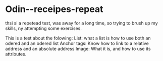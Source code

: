 # Odin--receipes-repeat

thsi si a repetead test, was away for a long time, so trying to brush up my skills, ny attempting some exercises.

This is a test about the folowing:
List: what a list is how to use both an odered and an odered list
Anchor tags: Know how to link to a relative address and an absolute address
Image: What it is, and how to use its attributes.